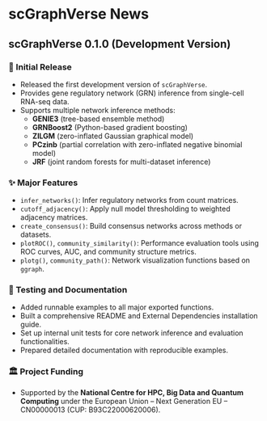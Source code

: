 # scGraphVerse News

## scGraphVerse 0.1.0 (Development Version)

### 🚀 Initial Release

- Released the first development version of `scGraphVerse`.
- Provides gene regulatory network (GRN) inference from single-cell RNA-seq data.
- Supports multiple network inference methods:
  - **GENIE3** (tree-based ensemble method)
  - **GRNBoost2** (Python-based gradient boosting)
  - **ZILGM** (zero-inflated Gaussian graphical model)
  - **PCzinb** (partial correlation with zero-inflated negative binomial model)
  - **JRF** (joint random forests for multi-dataset inference)

### ✨ Major Features

- `infer_networks()`: Infer regulatory networks from count matrices.
- `cutoff_adjacency()`: Apply null model thresholding to weighted adjacency matrices.
- `create_consensus()`: Build consensus networks across methods or datasets.
- `plotROC()`, `community_similarity()`: Performance evaluation tools using ROC curves, AUC, and community structure metrics.
- `plotg()`, `community_path()`: Network visualization functions based on `ggraph`.

### 🧪 Testing and Documentation

- Added runnable examples to all major exported functions.
- Built a comprehensive README and External Dependencies installation guide.
- Set up internal unit tests for core network inference and evaluation functionalities.
- Prepared detailed documentation with reproducible examples.

### 🏛 Project Funding

- Supported by the **National Centre for HPC, Big Data and Quantum Computing** under the European Union – Next Generation EU – CN00000013 (CUP: B93C22000620006).

